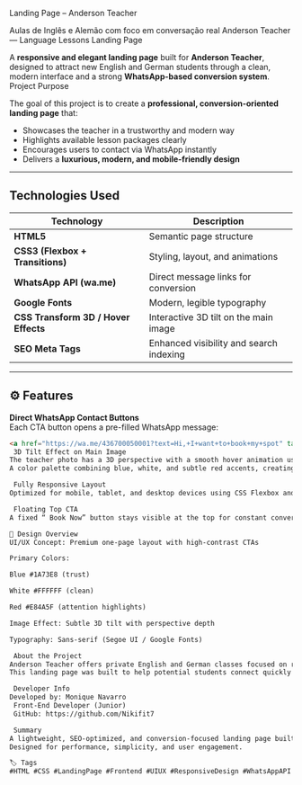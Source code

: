   Landing Page – Anderson Teacher

  Aulas de Inglês e Alemão com foco em conversação real
 Anderson Teacher — Language Lessons Landing Page

A **responsive and elegant landing page** built for **Anderson Teacher**, designed to attract new English and German students through a clean, modern interface and a strong **WhatsApp-based conversion system**.
  Project Purpose

The goal of this project is to create a **professional, conversion-oriented landing page** that:
- Showcases the teacher in a trustworthy and modern way  
- Highlights available lesson packages clearly  
- Encourages users to contact via WhatsApp instantly  
- Delivers a **luxurious, modern, and mobile-friendly design**  

---

##  Technologies Used

| Technology | Description |
|-------------|-------------|
| **HTML5** | Semantic page structure |
| **CSS3 (Flexbox + Transitions)** | Styling, layout, and animations |
| **WhatsApp API (wa.me)** | Direct message links for conversion |
| **Google Fonts** | Modern, legible typography |
| **CSS Transform 3D / Hover Effects** | Interactive 3D tilt on the main image |
| **SEO Meta Tags** | Enhanced visibility and search indexing |

---

## ⚙️ Features

 **Direct WhatsApp Contact Buttons**  
Each CTA button opens a pre-filled WhatsApp message:
```html
<a href="https://wa.me/436700050001?text=Hi,+I+want+to+book+my+spot" target="_blank">💬 Start Now</a>
 3D Tilt Effect on Main Image
The teacher photo has a 3D perspective with a smooth hover animation using:
A color palette combining blue, white, and subtle red accents, creating a premium visual experience.

 Fully Responsive Layout
Optimized for mobile, tablet, and desktop devices using CSS Flexbox and media queries.

 Floating Top CTA
A fixed “ Book Now” button stays visible at the top for constant conversion access.

🎨 Design Overview
UI/UX Concept: Premium one-page layout with high-contrast CTAs

Primary Colors:

Blue #1A73E8 (trust)

White #FFFFFF (clean)

Red #E84A5F (attention highlights)

Image Effect: Subtle 3D tilt with perspective depth

Typography: Sans-serif (Segoe UI / Google Fonts)

 About the Project
Anderson Teacher offers private English and German classes focused on real communication and fast results.
This landing page was built to help potential students connect quickly through WhatsApp and learn more about available packages.

 Developer Info
Developed by: Monique Navarro
 Front-End Developer (Junior)
 GitHub: https://github.com/Nikifit7

 Summary
A lightweight, SEO-optimized, and conversion-focused landing page built with HTML, CSS, and WhatsApp API integration.
Designed for performance, simplicity, and user engagement.

🏷️ Tags
#HTML #CSS #LandingPage #Frontend #UIUX #ResponsiveDesign #WhatsAppAPI #PortfolioProject
